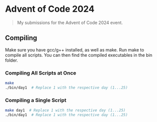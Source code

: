 # Advent of Code 2024

> My submissions for the Advent of Code 2024 event.

## Compiling

Make sure you have gcc/g++ installed, as well as make.
Run make to compile all scripts. You can then find the compiled executables in the bin folder.

### Compiling All Scripts at Once

```bash
make
./bin/day1  # Replace 1 with the respective day (1...25)
```

### Compiling a Single Script

```bash
make day1  # Replace 1 with the respective day (1...25)
./bin/day1  # Replace 1 with the respective day (1...25)
```